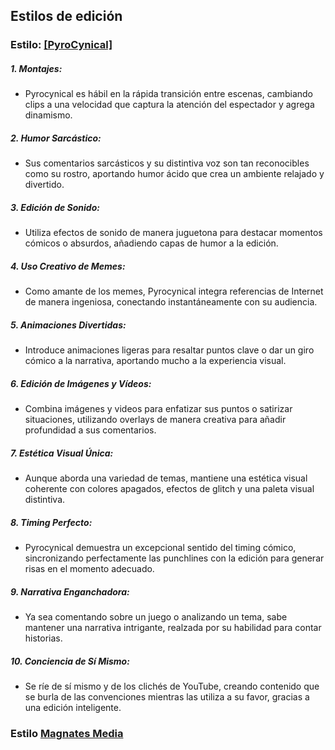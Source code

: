 ## Estilos de edición
### Estilo: [[PyroCynical]](https://www.youtube.com/@Pyrocynical)

##### **1. Montajes:**
- Pyrocynical es hábil en la rápida transición entre escenas, cambiando clips a una velocidad que captura la atención del espectador y agrega dinamismo.

##### **2. Humor Sarcástico:**
- Sus comentarios sarcásticos y su distintiva voz son tan reconocibles como su rostro, aportando humor ácido que crea un ambiente relajado y divertido.

##### **3. Edición de Sonido:**
- Utiliza efectos de sonido de manera juguetona para destacar momentos cómicos o absurdos, añadiendo capas de humor a la edición.

##### **4. Uso Creativo de Memes:**
- Como amante de los memes, Pyrocynical integra referencias de Internet de manera ingeniosa, conectando instantáneamente con su audiencia.

##### **5. Animaciones Divertidas:**
- Introduce animaciones ligeras para resaltar puntos clave o dar un giro cómico a la narrativa, aportando mucho a la experiencia visual.

##### **6. Edición de Imágenes y Vídeos:**
- Combina imágenes y videos para enfatizar sus puntos o satirizar situaciones, utilizando overlays de manera creativa para añadir profundidad a sus comentarios.

##### **7. Estética Visual Única:**
- Aunque aborda una variedad de temas, mantiene una estética visual coherente con colores apagados, efectos de glitch y una paleta visual distintiva.

##### **8. Timing Perfecto:**
- Pyrocynical demuestra un excepcional sentido del timing cómico, sincronizando perfectamente las punchlines con la edición para generar risas en el momento adecuado.

##### **9. Narrativa Enganchadora:**
- Ya sea comentando sobre un juego o analizando un tema, sabe mantener una narrativa intrigante, realzada por su habilidad para contar historias.

##### **10. Conciencia de Sí Mismo:**
- Se ríe de sí mismo y de los clichés de YouTube, creando contenido que se burla de las convenciones mientras las utiliza a su favor, gracias a una edición inteligente.


### Estilo [Magnates Media](https://www.youtube.com/@MagnatesMedia)